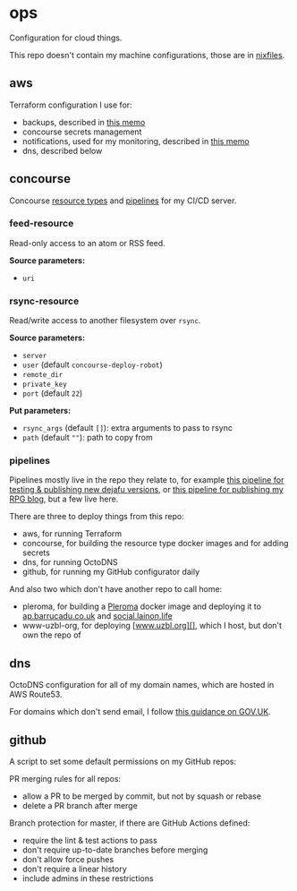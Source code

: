 ops
===

Configuration for cloud things.

This repo doesn't contain my machine configurations, those are in [nixfiles][].

[nixfiles]: https://github.com/barrucadu/nixfiles

aws
---

Terraform configuration I use for:

- backups, described in [this memo](https://memo.barrucadu.co.uk/backups.html)
- concourse secrets management
- notifications, used for my monitoring, described in [this memo](https://memo.barrucadu.co.uk/monitoring.html)
- dns, described below

concourse
---------

Concourse [resource types][] and [pipelines][] for my CI/CD server.

[resource types]: https://concourse-ci.org/resource-types.html
[pipelines]: https://concourse-ci.org/pipelines.html

### feed-resource

Read-only access to an atom or RSS feed.

**Source parameters:**

- `uri`

### rsync-resource

Read/write access to another filesystem over `rsync`.

**Source parameters:**

- `server`
- `user` (default `concourse-deploy-robot`)
- `remote_dir`
- `private_key`
- `port` (default `22`)

**Put parameters:**

- `rsync_args` (default `[]`): extra arguments to pass to rsync
- `path` (default `""`): path to copy from

### pipelines

Pipelines mostly live in the repo they relate to, for example [this
pipeline for testing & publishing new dejafu versions][], or [this
pipeline for publishing my RPG blog][], but a few live here.

There are three to deploy things from this repo:

- aws, for running Terraform
- concourse, for building the resource type docker images and for adding secrets
- dns, for running OctoDNS
- github, for running my GitHub configurator daily

And also two which don't have another repo to call home:

- pleroma, for building a [Pleroma][] docker image and deploying it to
  [ap.barrucadu.co.uk][] and [social.lainon.life][]
- www-uzbl-org, for deploying [www.uzbl.org][], which I host, but
  don't own the repo of

[this pipeline for testing & publishing new dejafu versions]: https://github.com/barrucadu/dejafu/blob/master/concourse/pipeline.yml
[this pipeline for publishing my RPG blog]: https://github.com/barrucadu/lookwhattheshoggothdraggedin.com/blob/master/concourse/pipeline.yml
[Pleroma]: https://pleroma.social/
[ap.barrucadu.co.uk]: https://ap.barrucadu.co.uk/main/all
[social.lainon.life]: https://social.lainon.life/main/all
[www.uzbl.org]: https://www.uzbl.org/

dns
---

OctoDNS configuration for all of my domain names, which are hosted in
AWS Route53.

For domains which don't send email, I follow [this guidance on
GOV.UK][].

[this guidance on GOV.UK]: https://www.gov.uk/guidance/protect-domains-that-dont-send-email

github
------

A script to set some default permissions on my GitHub repos:

PR merging rules for all repos:

- allow a PR to be merged by commit, but not by squash or rebase
- delete a PR branch after merge

Branch protection for master, if there are GitHub Actions defined:

- require the lint & test actions to pass
- don't require up-to-date branches before merging
- don't allow force pushes
- don't require a linear history
- include admins in these restrictions
